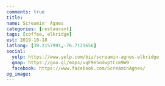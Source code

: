 ```yaml
---
comments: true
title: 
name: Screamin' Agnes
categories: [restaurant]
tags: [coffee, elkridge]
est: 2019-10-18
latlong: [39.2157991,-76.7121656]
social:
  yelp: https://www.yelp.com/biz/screamin-agnes-elkridge
  gmap: https://goo.gl/maps/vqF9e5ndwptCcm9W9
  facebook: https://www.facebook.com/ScreaminAgnes/
og_image: 
---
```

